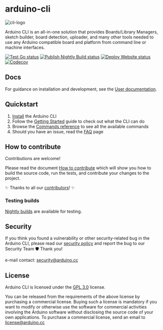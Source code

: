 # arduino-cli

![cli-logo](./docs/img/CLI_Logo_small.png)

Arduino CLI is an all-in-one solution that provides Boards/Library Managers, sketch builder, board detection, uploader,
and many other tools needed to use any Arduino compatible board and platform from command line or machine interfaces.

[![Test Go status](https://github.com/arduino/arduino-cli/actions/workflows/test-go-task.yml/badge.svg)](https://github.com/arduino/arduino-cli/actions/workflows/test-go-task.yml)
[![Publish Nightly Build status](https://github.com/arduino/arduino-cli/actions/workflows/publish-go-nightly-task.yml/badge.svg)](https://github.com/arduino/arduino-cli/actions/workflows/publish-go-nightly-task.yml)
[![Deploy Website status](https://github.com/arduino/arduino-cli/actions/workflows/deploy-cobra-mkdocs-versioned-poetry.yml/badge.svg)](https://github.com/arduino/arduino-cli/actions/workflows/deploy-cobra-mkdocs-versioned-poetry.yml)
[![Codecov](https://codecov.io/gh/arduino/arduino-cli/branch/master/graph/badge.svg)](https://codecov.io/gh/arduino/arduino-cli)

## Docs

For guidance on installation and development, see the [User documentation].

## Quickstart

1. [Install] the Arduino CLI
1. Follow the [Getting Started] guide to check out what the CLI can do
1. Browse the [Commands reference] to see all the available commands
1. Should you have an issue, read the [FAQ] page

## How to contribute

Contributions are welcome!

Please read the document [How to contribute] which will show you how to build the source code, run the tests, and
contribute your changes to the project.

:sparkles: Thanks to all our [contributors]! :sparkles:

### Testing builds

[Nightly builds] are available for testing.

## Security

If you think you found a vulnerability or other security-related bug in the Arduino CLI, please read our [security
policy] and report the bug to our Security Team 🛡️ Thank you!

e-mail contact: security@arduino.cc

## License

Arduino CLI is licensed under the [GPL 3.0] license.

You can be released from the requirements of the above license by purchasing a commercial license. Buying such a license
is mandatory if you want to modify or otherwise use the software for commercial activities involving the Arduino
software without disclosing the source code of your own applications. To purchase a commercial license, send an email to
license@arduino.cc

[install]: https://arduino.github.io/arduino-cli/latest/installation
[user documentation]: https://arduino.github.io/arduino-cli/latest/
[getting started]: https://arduino.github.io/arduino-cli/latest/getting-started/
[commands reference]: https://arduino.github.io/arduino-cli/latest/commands/arduino-cli
[faq]: https://arduino.github.io/arduino-cli/latest/FAQ/
[how to contribute]: https://arduino.github.io/arduino-cli/latest/CONTRIBUTING/
[contributors]: https://github.com/arduino/arduino-cli/graphs/contributors
[nightly builds]: https://arduino.github.io/arduino-cli/latest/installation/#nightly-builds
[security policy]: https://github.com/arduino/arduino-cli/security/policy
[gpl 3.0]: https://www.gnu.org/licenses/gpl-3.0.en.html
